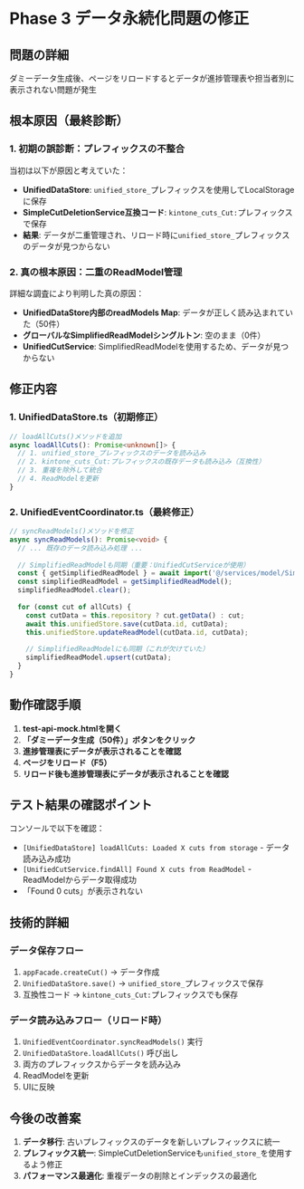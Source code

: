 # Phase 3 データ永続化問題の修正

## 問題の詳細
ダミーデータ生成後、ページをリロードするとデータが進捗管理表や担当者別に表示されない問題が発生

## 根本原因（最終診断）

### 1. 初期の誤診断：プレフィックスの不整合
当初は以下が原因と考えていた：
- **UnifiedDataStore**: `unified_store_`プレフィックスを使用してLocalStorageに保存
- **SimpleCutDeletionService互換コード**: `kintone_cuts_Cut:`プレフィックスで保存
- **結果**: データが二重管理され、リロード時に`unified_store_`プレフィックスのデータが見つからない

### 2. 真の根本原因：二重のReadModel管理
詳細な調査により判明した真の原因：
- **UnifiedDataStore内部のreadModels Map**: データが正しく読み込まれていた（50件）
- **グローバルなSimplifiedReadModelシングルトン**: 空のまま（0件）
- **UnifiedCutService**: SimplifiedReadModelを使用するため、データが見つからない

## 修正内容

### 1. UnifiedDataStore.ts（初期修正）
```typescript
// loadAllCuts()メソッドを追加
async loadAllCuts(): Promise<unknown[]> {
  // 1. unified_store_プレフィックスのデータを読み込み
  // 2. kintone_cuts_Cut:プレフィックスの既存データも読み込み（互換性）
  // 3. 重複を除外して統合
  // 4. ReadModelを更新
}
```

### 2. UnifiedEventCoordinator.ts（最終修正）
```typescript
// syncReadModels()メソッドを修正
async syncReadModels(): Promise<void> {
  // ... 既存のデータ読み込み処理 ...
  
  // SimplifiedReadModelも同期（重要：UnifiedCutServiceが使用）
  const { getSimplifiedReadModel } = await import('@/services/model/SimplifiedReadModel');
  const simplifiedReadModel = getSimplifiedReadModel();
  simplifiedReadModel.clear();
  
  for (const cut of allCuts) {
    const cutData = this.repository ? cut.getData() : cut;
    await this.unifiedStore.save(cutData.id, cutData);
    this.unifiedStore.updateReadModel(cutData.id, cutData);
    
    // SimplifiedReadModelにも同期（これが欠けていた）
    simplifiedReadModel.upsert(cutData);
  }
}
```

## 動作確認手順

1. **test-api-mock.htmlを開く**
2. **「ダミーデータ生成（50件）」ボタンをクリック**
3. **進捗管理表にデータが表示されることを確認**
4. **ページをリロード（F5）**
5. **リロード後も進捗管理表にデータが表示されることを確認**

## テスト結果の確認ポイント

コンソールで以下を確認：
- `[UnifiedDataStore] loadAllCuts: Loaded X cuts from storage` - データ読み込み成功
- `[UnifiedCutService.findAll] Found X cuts from ReadModel` - ReadModelからデータ取得成功
- 「Found 0 cuts」が表示されない

## 技術的詳細

### データ保存フロー
1. `appFacade.createCut()` → データ作成
2. `UnifiedDataStore.save()` → `unified_store_`プレフィックスで保存
3. 互換性コード → `kintone_cuts_Cut:`プレフィックスでも保存

### データ読み込みフロー（リロード時）
1. `UnifiedEventCoordinator.syncReadModels()` 実行
2. `UnifiedDataStore.loadAllCuts()` 呼び出し
3. 両方のプレフィックスからデータを読み込み
4. ReadModelを更新
5. UIに反映

## 今後の改善案

1. **データ移行**: 古いプレフィックスのデータを新しいプレフィックスに統一
2. **プレフィックス統一**: SimpleCutDeletionServiceも`unified_store_`を使用するよう修正
3. **パフォーマンス最適化**: 重複データの削除とインデックスの最適化